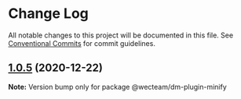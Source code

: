 # Change Log

All notable changes to this project will be documented in this file.
See [Conventional Commits](https://conventionalcommits.org) for commit guidelines.

## [1.0.5](https://github.com/wecteam/dm/compare/v1.0.4...v1.0.5) (2020-12-22)

**Note:** Version bump only for package @wecteam/dm-plugin-minify
